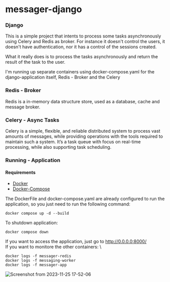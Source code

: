 # messager-django

### Django
This is a simple project that intents to process some tasks asynchronously using Celery and Redis as broker.
For instance it doesn't control the users, it doesn't have authentication, nor it has a control of the sessions created.

What it really does is to process the tasks asynchronously and return the result of the task to the user.

I'm running up separate containers using docker-compose.yaml for the django-application itself, Redis - Broker and the Celery

### Redis - Broker
Redis is a in-memory data structure store, used as a database, cache and message broker.
### Celery - Async Tasks
Celery is a simple, flexible, and reliable distributed system to process vast amounts of messages, while providing operations with the tools required to maintain such a system. It’s a task queue with focus on real-time processing, while also supporting task scheduling.
### Running - Application
#### Requirements
* [Docker](https://docs.docker.com/engine/install/)
* [Docker-Compose](https://docs.docker.com/compose/)

 The DockerFile and docker-compose.yaml are already configured to run the application, so you just need to run the following command:

    docker compose up -d --build

To shutdown application:

    docker compose down

If you want to access the application, just go to http://0.0.0.0:8000/ \
If you want to monitore the other containers: \

    docker logs -f messager-redis
    docker logs -f messaging-worker
    docker logs -f messager-app
![Screenshot from 2023-11-25 17-52-06](https://github.com/luisbt07/messager-django/assets/57811501/d9e4418d-10e5-4dea-9af5-1525db71ab26)
